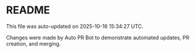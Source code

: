 # README

This file was auto-updated on 2025-10-16 15:34:27 UTC.

Changes were made by Auto PR Bot to demonstrate automated updates, PR creation, and merging.
